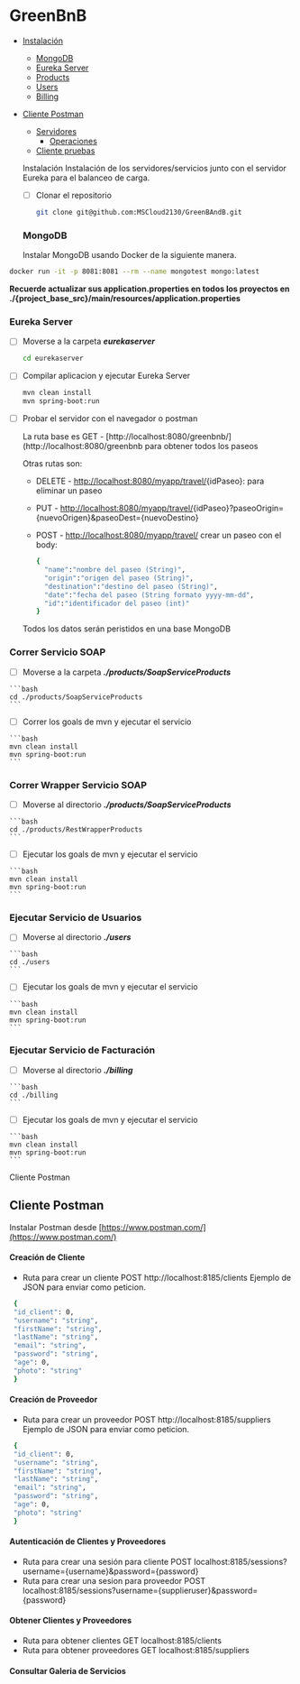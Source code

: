 # GreenBnB

- [Instalación](#heading)
  * [MongoDB](#sub-heading-mongodb)
  * [Eureka Server](#sub-heading-eureka)
  * [Products](#sub-heading-billing)
  * [Users](#sub-heading-users)
  * [Billing](#sub-heading-billing)
- [Cliente Postman](#heading-1)
  * [Servidores](#sub-heading-1)
    + [Operaciones](#sub-sub-heading-1)
  * [Cliente pruebas](#sub-heading-2)

  <a name="heading">Instalación</a>
  Instalación de los servidores/servicios junto con el servidor Eureka para el balanceo de carga.
   - [ ]  Clonar el repositorio

      ```bash
      git clone git@github.com:MSCloud2130/GreenBAndB.git
      ```
      
  <a name="sub-heading-mongodb"></a>
  ### MongoDB
  Instalar MongoDB usando Docker de la siguiente manera. 
```bash
docker run -it -p 8081:8081 --rm --name mongotest mongo:latest

```
**Recuerde actualizar sus application.properties en todos los proyectos en ./{project_base_src}/main/resources/application.properties**

<a name="sub-heading-eureka"></a>
### Eureka Server
  - [ ]  Moverse a la carpeta ***eurekaserver***

      ```bash
      cd eurekaserver
      ```

  - [ ]  Compilar aplicacion y ejecutar Eureka Server

      ```bash
      mvn clean install
	  mvn spring-boot:run
      ```

  - [ ]  Probar el servidor con el navegador o postman

      La ruta base es GET -  [http://localhost:8080/greenbnb/](http://localhost:8080/greenbnb para obtener todos los paseos

      Otras rutas son:

      - DELETE - [http://localhost:8080/myapp/travel/](http://localhost:8080/myapp/travel/){idPaseo}: para eliminar un paseo
      - PUT - [http://localhost:8080/myapp/travel/](http://localhost:8080/myapp/travel/){idPaseo}?paseoOrigin={nuevoOrigen}&paseoDest={nuevoDestino}
      - POST -  [http://localhost:8080/myapp/travel/](http://localhost:8080/myapp/travel/) crear un paseo con el body:

          ```bash
          {
            "name":"nombre del paseo (String)",
            "origin":"origen del paseo (String)",
            "destination":"destino del paseo (String)",
            "date":"fecha del paseo (String formato yyyy-mm-dd",
            "id":"identificador del paseo (int)"
          }
          ```

      Todos los datos serán peristidos en una base MongoDB

 <a name="sub-heading-soap"></a>
  ### Correr Servicio SOAP
  - [ ]  Moverse a la carpeta ***./products/SoapServiceProducts***

    ```bash
    cd ./products/SoapServiceProducts 
    ```
  - [ ]  Correr los goals de mvn y ejecutar el servicio

    ```bash
    mvn clean install
	mvn spring-boot:run
    ```

 <a name="sub-heading-products"></a>
  ### Correr Wrapper Servicio SOAP
  - [ ]  Moverse al directorio ***./products/SoapServiceProducts***

    ```bash
    cd ./products/RestWrapperProducts 
    ```
  - [ ]  Ejecutar los goals de mvn y ejecutar el servicio

    ```bash
    mvn clean install
	mvn spring-boot:run
    ```

<a name="sub-heading-users"></a>
### Ejecutar Servicio de Usuarios
  - [ ]  Moverse al directorio ***./users***

    ```bash
    cd ./users 
    ```
  - [ ]  Ejecutar los goals de mvn y ejecutar el servicio

    ```bash
    mvn clean install
	mvn spring-boot:run
    ```
  
 <a name="sub-heading-billing"></a>
### Ejecutar Servicio de Facturación
  - [ ]  Moverse al directorio ***./billing***

    ```bash
    cd ./billing 
    ```
  - [ ]  Ejecutar los goals de mvn y ejecutar el servicio

    ```bash
    mvn clean install
	mvn spring-boot:run
    ```
  
  <a name="heading-1">Cliente Postman</a>
  ## Cliente Postman
  Instalar Postman desde [https://www.postman.com/](https://www.postman.com/)
#### Creación de Cliente
- Ruta para crear un cliente POST  http://localhost:8185/clients
Ejemplo de JSON para enviar como peticion.
```bash
 {
 "id_client": 0,
 "username": "string",
 "firstName": "string",
 "lastName": "string",
 "email": "string",
 "password": "string",
 "age": 0,
 "photo": "string" 
 }
```
#### Creación de Proveedor 
 - Ruta para crear un proveedor POST  http://localhost:8185/suppliers
Ejemplo de JSON para enviar como peticion.
```bash
 {
 "id_client": 0,
 "username": "string",
 "firstName": "string",
 "lastName": "string",
 "email": "string",
 "password": "string",
 "age": 0,
 "photo": "string" 
 }
```
#### Autenticación de Clientes y Proveedores 
 - Ruta para crear una sesión para cliente POST localhost:8185/sessions?username={username}&password={password}
 - Ruta para crear una sesion para proveedor POST
  localhost:8185/sessions?username={supplieruser}&password={password}
  
  #### Obtener Clientes y Proveedores 
 - Ruta para obtener clientes GET localhost:8185/clients
 - Ruta para obtener proveedores GET localhost:8185/suppliers
 #### Consultar Galeria de Servicios
 
